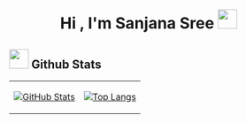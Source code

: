 <h1 align="center"><b>Hi , I'm Sanjana Sree </b><img src="https://media.giphy.com/media/hvRJCLFzcasrR4ia7z/giphy.gif" width="35"></h1>
 

## <img src="https://media.giphy.com/media/iY8CRBdQXODJSCERIr/giphy.gif" width="35"><b> Github Stats </b>
 
<table>
  <tr>
    <td valign="top">
      
[![GitHub Stats](https://github-readme-stats.vercel.app/api?username=Sanjanasree02&show_icons=true&theme=dark)](https://github.com/anuraghazra/github-readme-stats)
    </td>
    <td valign="top">
    
[![Top Langs](https://github-readme-stats.vercel.app/api/top-langs/?username=Sanjanasree02&layout=compact&theme=dark)](https://github.com/anuraghazra/github-readme-stats)
    </td>
  </tr>
</table>


<!--
**Sanjanasree02/Sanjanasree02** is a ✨ _special_ ✨ repository because its `README.md` (this file) appears on your GitHub profile.

Here are some ideas to get you started:

- 🔭 I’m currently working on ...
- 🌱 I’m currently learning ...
- 👯 I’m looking to collaborate on ...
- 🤔 I’m looking for help with ...
- 💬 Ask me about ...
- 📫 How to reach me: ...
- 😄 Pronouns: ...
- ⚡ Fun fact: ...
-->
